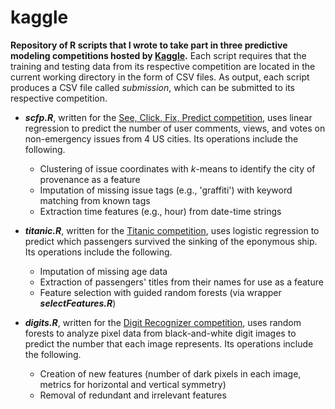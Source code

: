 kaggle
======

**Repository of R scripts that I wrote to take part in three predictive modeling competitions hosted by [Kaggle](http://www.kaggle.com/).** Each script requires that the training and testing data from its respective competition are located in the current working directory in the form of CSV files. As output, each script produces a CSV file called *submission*, which can be submitted to its respective competition.

- ***scfp.R***, written for the [See, Click, Fix, Predict competition](http://www.kaggle.com/c/see-click-predict-fix), uses linear regression to predict the number of user comments, views, and votes on non-emergency issues from 4 US cities. Its operations include the following.
  - Clustering of issue coordinates with *k*-means to identify the city of provenance as a feature
  - Imputation of missing issue tags (e.g., 'graffiti') with keyword matching from known tags
  - Extraction time features (e.g., hour) from date-time strings

- ***titanic.R***, written for the [Titanic competition](http://www.kaggle.com/c/titanic-gettingStarted), uses logistic regression to predict which passengers survived the sinking of the eponymous ship. Its operations include the following.
  - Imputation of missing age data
  - Extraction of passengers' titles from their names for use as a feature
  - Feature selection with guided random forests (via wrapper ***selectFeatures.R***)

- ***digits.R***, written for the [Digit Recognizer competition](http://www.kaggle.com/c/digit-recognizer), uses random forests to analyze pixel data from black-and-white digit images to predict the number that each image represents. Its operations include the following.
  - Creation of new features (number of dark pixels in each image, metrics for horizontal and vertical symmetry)
  - Removal of redundant and irrelevant features
